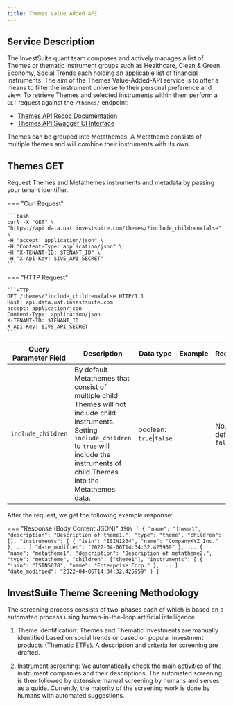 ```yaml
---
title: Themes Value Added API
---
```


## Service Description

The InvestSuite quant team composes and actively manages a list of Themes or thematic instrument groups such as Healthcare, Clean & Green Economy, Social Trends each holding an applicable list of financial instruments. The aim of the Themes Value-Added-API service is to offer a means to filter the instrument universe to their personal preference and view. To retrieve Themes and selected instruments within them perform a `GET` request against the  `/themes/` endpoint:

- [Themes API Redoc Documentation](https://api.data.uat.investsuite.com/redoc#tag/Themes)
- [Themes API Swagger UI Interface](https://api.data.uat.investsuite.com/docs#/Themes/)

Themes can be grouped into Metathemes. A Metatheme consists of multiple themes and will combine their instruments with its own.

## Themes GET

Request Themes and Metathemes instruments and metadata by passing your tenant identifier.

=== "Curl Request"

    ```bash
    curl -X "GET" \
    "https://api.data.uat.investsuite.com/themes/?include_children=false" \
    -H "accept: application/json" \
    -H "Content-Type: application/json" \
    -H "X-TENANT-ID: $TENANT_ID" \
    -H "X-Api-Key: $IVS_API_SECRET"
    ```

=== "HTTP Request"

    ```HTTP
    GET /themes/?include_children=false HTTP/1.1
    Host: api.data.uat.investsuite.com
    accept: application/json
    Content-Type: application/json
    X-TENANT-ID: $TENANT_ID
    X-Api-Key: $IVS_API_SECRET
    ```

Query Parameter Field | Description | Data type | Example | Required
----- | ----------- | --------- | ------- | --------
`include_children` | By default Metathemes that consist of multiple child Themes will not include child instruments. Setting `include_children` to `true` will include the instruments of child Themes into the Metathemes data. | boolean: `true`\|`false` |  | No, default `false`


After the request, we get the following example response:

=== "Response (Body Content JSON)"
    ```JSON
    [
        {
            "name": "theme1",
            "description": "Description of theme1.",
            "type": "theme",
            "children": [],
            "instruments": [
                {
                    "isin": "ISIN1234",
                    "name": "CompanyXYZ Inc."
                },
                ...
            ]
            "date_modified": "2022-04-06T14:34:32.425959"
        },
        ...
        {
            "name": "metatheme1",
            "description": "Description of metatheme2.",
            "type": "metatheme",
            "children": ["theme1"],
            "instruments": [
                {
                    "isin": "ISIN5678",
                    "name": "Enterprise Corp."
                },
                ...
            ]
            "date_modified": "2022-04-06T14:34:32.425959"
        }
    ]
    ```

## InvestSuite Theme Screening Methodology

The screening process consists of two-phases each of which is based on a automated process using human-in-the-loop artificial intelligence.

1. Theme identification: Themes and Thematic Investments are manually identified based on social trends or based on popular investment products (Thematic ETFs). A description and criteria for screening are drafted.

2. Instrument screening: We automatically check the main activities of the instrument companies and their descriptions. The automated screening is then followed by extensive manual screening by humans and serves as a guide. Currently, the majority of the screening work is done by humans with automated suggestions.
